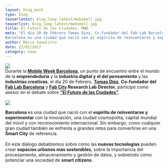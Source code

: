 ```yaml
---
layout: blog_post
type: blog
teaserlatest: blog_loop_latest/mwbsmall.jpg
teaserlist: blog_loop_latest/mwbsmall.jpg
title: El Futuro de las Ciudades, MWB
meta: "El día 20 de Febrero Tomas Diez, Co-fundador del Fab Lab Barcelona y Fab City Research Lab Director, participó como asesor en el debate sobre El Futuro de las Ciudades. 
Barcelona es una ciudad que nació con el espíritu de reinventarse y experimentar con la innovación, sin embargo se enfrenta a grandes retos para convertirse en una Smart City de referencia."
author: Marco Sanalitro
date: 22/02/2017 
category: news
---
```


<img src= "http://www.fablabbcn.org/img/blog/blog_loop_latest/mwb1.jpg" align="middle"> 
<br>
Durante la <strong><a href="https://fablabbcn.org/index.html">Mobile Week Barcelona</a></strong>, un punto de encuentro entre el mundo de la <strong>emprendeduría</strong> y la <strong>industria digital y el del pensamiento</strong> y las <strong>industrias creativas</strong>, el día 20 de Febrero, <strong><a href="https://fablabbcn.org/index.html">Tomas Diez</a></strong>, <strong>Co-fundador del <a href="https://fablabbcn.org/index.html">Fab Lab Barcelona</a></strong> y <strong><a href="https://fablabbcn.org/index.html">Fab City</a> Research Lab Director</strong>, participó como asesor en el debate sobre <strong><a href="https://fablabbcn.org/index.html">"El Futuro de las Ciudades"</a></strong>. <br>
<br>
<img src= "http://www.fablabbcn.org/img/blog/blog_loop_latest/mwb2.jpg" align="middle"> 
<br>

<strong>Barcelona</strong> es una ciudad que nació con el <strong>espíritu de reinventarse y experimentar</strong> con la innovación, una ciudad cosmopolita, capital mundial del móvil y con reconocimiento internacional. Sin embargo, como cualquier gran ciudad también se enfrenta a grandes retos para convertirse en una <strong>Smart City</strong> de referencia.<br>
<br>
En este diálogo debatiremos sobre cómo las <strong>nuevas tecnologías</strong> pueden crear <strong>espacios urbanos más sostenibles</strong>, sobre la importancia del procesamiento, almacenamiento y gestión de datos, y sobretodo cómo potenciar una sociedad de <strong>smart citizens</strong>.<br>




